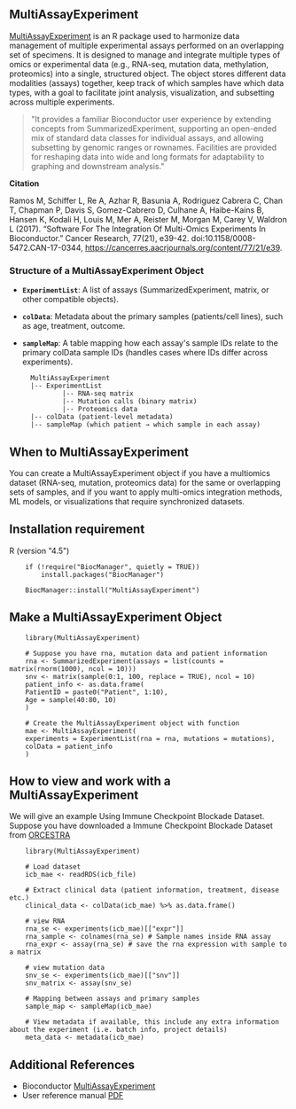 
## MultiAssayExperiment
[MultiAssayExperiment](https://www.bioconductor.org/packages/devel/bioc/vignettes/MultiAssayExperiment/inst/doc/MultiAssayExperiment.html) is an R package used to harmonize data management of multiple experimental assays performed on an overlapping set of specimens. It is designed to manage and integrate multiple types of omics or experimental data (e.g., RNA-seq, mutation data, methylation, proteomics) into a single, structured object. The object stores different data modalities (assays) together, keep track of which samples have which data types, with a goal to facilitate joint analysis, visualization, and subsetting across multiple experiments.


> "It provides a familiar Bioconductor user experience by extending concepts from SummarizedExperiment,
> supporting an open-ended mix of standard data classes for individual assays,
> and allowing subsetting by genomic ranges or rownames. 
> Facilities are provided for reshaping data into wide and long
> formats for adaptability to graphing and downstream analysis."

**Citation**

Ramos M, Schiffer L, Re A, Azhar R, Basunia A, Rodriguez Cabrera C, Chan T, Chapman P, Davis S, Gomez-Cabrero D, Culhane A, Haibe-Kains B, Hansen K, Kodali H, Louis M, Mer A, Reister M, Morgan M, Carey V, Waldron L (2017). “Software For The Integration Of Multi-Omics Experiments In Bioconductor.” Cancer Research, 77(21), e39-42. doi:10.1158/0008-5472.CAN-17-0344, https://cancerres.aacrjournals.org/content/77/21/e39. 


### Structure of a MultiAssayExperiment Object

- **`ExperimentList`**: A list of assays (SummarizedExperiment, matrix, or other compatible objects).
- **`colData`**: Metadata about the primary samples (patients/cell lines), such as age, treatment, outcome.
- **`sampleMap`**: A table mapping how each assay's sample IDs relate to the primary colData sample IDs (handles cases where IDs differ across experiments).

        MultiAssayExperiment
        |-- ExperimentList
                |-- RNA-seq matrix
                |-- Mutation calls (binary matrix)
                |-- Proteomics data
        |-- colData (patient-level metadata)
        |-- sampleMap (which patient → which sample in each assay)

## When to MultiAssayExperiment
You can create a MultiAssayExperiment object if you have a multiomics dataset (RNA-seq, mutation, proteomics data) for the same or overlapping sets of samples, and if you want to apply multi-omics integration methods, ML models, or visualizations that require synchronized datasets.


## Installation requirement

R (version "4.5") 

        if (!require("BiocManager", quietly = TRUE))
            install.packages("BiocManager")

        BiocManager::install("MultiAssayExperiment")

        

## Make a MultiAssayExperiment Object


        library(MultiAssayExperiment)

        # Suppose you have rna, mutation data and patient information
        rna <- SummarizedExperiment(assays = list(counts = matrix(rnorm(1000), ncol = 10)))
        snv <- matrix(sample(0:1, 100, replace = TRUE), ncol = 10)
        patient_info <- as.data.frame(
        PatientID = paste0("Patient", 1:10),
        Age = sample(40:80, 10)
        )

        # Create the MultiAssayExperiment object with function
        mae <- MultiAssayExperiment(
        experiments = ExperimentList(rna = rna, mutations = mutations),
        colData = patient_info
        )

## How to view and work with a MultiAssayExperiment 
We will give an example Using Immune Checkpoint Blockade Dataset. Suppose you have downloaded a Immune Checkpoint Blockade Dataset from [ORCESTRA](https://www.orcestra.ca/)
    

        library(MultiAssayExperiment)

        # Load dataset
        icb_mae <- readRDS(icb_file)

        # Extract clinical data (patient information, treatment, disease etc.)
        clinical_data <- colData(icb_mae) %>% as.data.frame()

        # view RNA
        rna_se <- experiments(icb_mae)[["expr"]]
        rna_sample <- colnames(rna_se) # Sample names inside RNA assay
        rna_expr <- assay(rna_se) # save the rna expression with sample to a matrix 

        # view mutation data
        snv_se <- experiments(icb_mae)[["snv"]]
        snv_matrix <- assay(snv_se)

        # Mapping between assays and primary samples
        sample_map <- sampleMap(icb_mae)

        # View metadata if available, this include any extra information about the experiment (i.e. batch info, project details)
        meta_data <- metadata(icb_mae)

## Additional References 

- Bioconductor [MultiAssayExperiment](https://www.bioconductor.org/packages/release/bioc/html/MultiAssayExperiment.html)
- User reference manual [PDF](https://www.bioconductor.org/packages/release/bioc/manuals/MultiAssayExperiment/man/MultiAssayExperiment.pdf)

